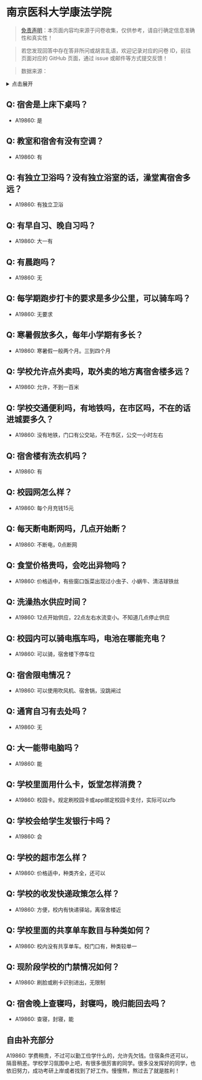 # 南京医科大学康法学院

> [免责声明](https://colleges.chat/#_3)：本页面内容均来源于问卷收集，仅供参考，请自行确定信息准确性和真实性！

> 若您发现回答中存在答非所问或胡言乱语，欢迎记录对应的问卷 ID，前往页面对应的 GitHub 页面，通过 issue 或邮件等方式提交反馈！

> 数据来源：

<details><summary>点击展开</summary>
<ul>
<li>A19860: 匿名 (2023 年 06 月)</li>
</ul>
</details>

## Q: 宿舍是上床下桌吗？

- A19860: 是

## Q: 教室和宿舍有没有空调？

- A19860: 有

## Q: 有独立卫浴吗？没有独立浴室的话，澡堂离宿舍多远？

- A19860: 有独立卫浴

## Q: 有早自习、晚自习吗？

- A19860: 大一有

## Q: 有晨跑吗？

- A19860: 无

## Q: 每学期跑步打卡的要求是多少公里，可以骑车吗？

- A19860: 无要求

## Q: 寒暑假放多久，每年小学期有多长？

- A19860: 寒暑假一般两个月。三到四个月

## Q: 学校允许点外卖吗，取外卖的地方离宿舍楼多远？

- A19860: 允许，不到一百米

## Q: 学校交通便利吗，有地铁吗，在市区吗，不在的话进城要多久？

- A19860: 没有地铁，门口有公交站，不在市区，公交一小时左右

## Q: 宿舍楼有洗衣机吗？

- A19860: 有

## Q: 校园网怎么样？

- A19860: 每个月充钱15元

## Q: 每天断电断网吗，几点开始断？

- A19860: 不断电，0点断网

## Q: 食堂价格贵吗，会吃出异物吗？

- A19860: 价格适中，有些窗口饭菜出现过小虫子、小蜗牛、清洁球铁丝

## Q: 洗澡热水供应时间？

- A19860: 12点开始供应，22点左右水流变小。不知道几点停止供应

## Q: 校园内可以骑电瓶车吗，电池在哪能充电？

- A19860: 可以骑，宿舍楼下停车位

## Q: 宿舍限电情况？

- A19860: 可以使用吹风机、宿舍锅，没跳闸过

## Q: 通宵自习有去处吗？

- A19860: 无

## Q: 大一能带电脑吗？

- A19860: 能

## Q: 学校里面用什么卡，饭堂怎样消费？

- A19860: 校园卡。规定刷校园卡或app绑定校园卡支付，实际可以zfb

## Q: 学校会给学生发银行卡吗？

- A19860: 会

## Q: 学校的超市怎么样？

- A19860: 价格适中，种类齐全，还可以

## Q: 学校的收发快递政策怎么样？

- A19860: 方便，校内有快递驿站，离宿舍楼近

## Q: 学校里面的共享单车数目与种类如何？

- A19860: 校内没有共享单车。校门口有，种类较单一

## Q: 现阶段学校的门禁情况如何？

- A19860: 刷脸或刷卡识别进出，无限制

## Q: 宿舍晚上查寝吗，封寝吗，晚归能回去吗？

- A19860: 查寝，封寝，能

## 自由补充部分

A19860: 学费稍贵，不过可以勤工俭学什么的，允许先欠钱。住宿条件还可以，隔音稍差。学校学习氛围中上吧，有很多很厉害的同学。很多没发挥好的同学，也依旧努力，成功考研上岸或者找到了好工作。慢慢熬，熬过去了就是胜利！